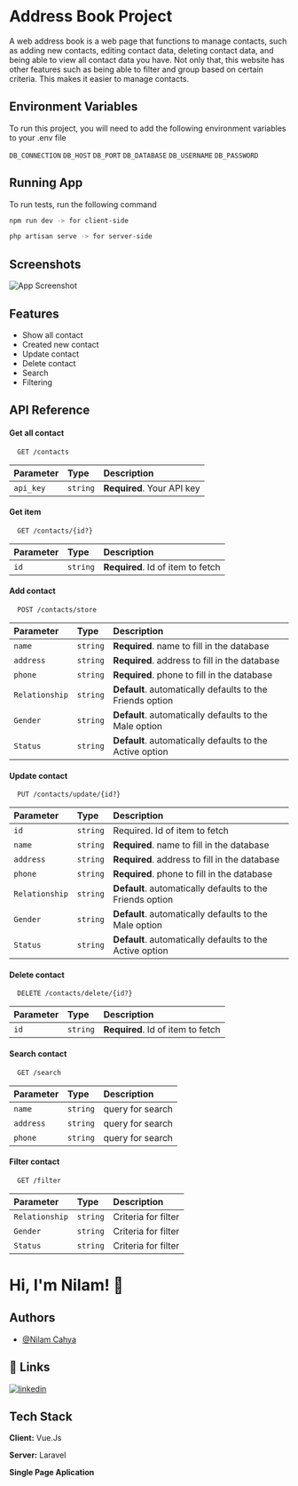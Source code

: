 
# Address Book Project

A web address book is a web page that functions to manage contacts, such as adding new contacts, editing contact data, deleting contact data, and being able to view all contact data you have. Not only that, this website has other features such as being able to filter and group based on certain criteria. This makes it easier to manage contacts.


## Environment Variables

To run this project, you will need to add the following environment variables to your .env file

`DB_CONNECTION`
`DB_HOST`
`DB_PORT`
`DB_DATABASE`
`DB_USERNAME`
`DB_PASSWORD`



## Running App

To run tests, run the following command

```bash
npm run dev -> for client-side
```

```bash
php artisan serve -> for server-side
```


## Screenshots

![App Screenshot](https://lh3.googleusercontent.com/pw/AP1GczOui0KcTfvkerK4vxdXW1Q5RTaKdZAIvpgidBfj91myleXftDeW_u9Z9rgikPWIynLlcM8PLHREHppN_MMBc1kd6DrbdUDviaDX6eviqokF9zrAG6f0-FlFUwTsLzx76WsPvd4nSS-gVKXUWLnD9h-NRqRDxFQFjAyLrtnIRrUqWYkJKb1be5vSWNPY-Q8a1Pnt9WMD3RiZkdOZZHyC4zWq_GSYrJPCWKK1QnTEbfzCvN1jAsBqpKDW-D8HeydCHbOiugcdskV63_acGW_N1rvJJS8zYwU8CzveLfpYa0IQsjbEwnvo4dGdNQ-w-OlPH0yqly7c_ASmfDA8qwtTtkGmHpBAm6B9q1zSHo0gLWRCHkt86a2Gc1JM-fh94zLlkWbG-PHugbUQy2jNsTM4lTw4mUl8eq7pqP04s_4Nl9_IyBbcYKwPdq2stsdeaP5P138QV4coGLwsj3elM96sya4X8FIZDP2iEoEH4EwM4FYppm1IhZ9Fp2IOSXyBlPuDZ_qfiXcfWIoz9fIrOrl4LvV_aM9YHiC0-g2IlExo0H03wY_2EJ_qT86yso_72n7JimpidROGCLXE7IpZzcaIcHpaUuRwDJy7CfjcEuXMcUY7DThtc8S9gxBceFWUXDktLnPbbEa0ilW3R73fNUQerLbtqN2bayW5E7gN7rWarVRd2rIBltuTDnG45d5OqiJ1_NHmfgBEphB4CS8oUrDHCybrIu9OIpEPdEdG0QVJcYMNZXhxs15-v1t2ncddbdX_qGlMxAk4Qnp7y-f46L32Q-t_041djSEc3P_cvMo5K8xnb9EuVX0xRdxftwPEQ17OaRGXbMgVloLtqhnueg50D1V1JfObXCvgg_f4SWsCvaeO8I1_oSiBMtncvjxeZ33tTJp1d8lrlDTZVEqx8vVfVmY=w1869-h947-s-no-gm?authuser=0)




## Features

- Show all contact
- Created new contact
- Update contact
- Delete contact
- Search
- Filtering


## API Reference

#### Get all contact

```http
  GET /contacts
```

| Parameter | Type     | Description                |
| :-------- | :------- | :------------------------- |
| `api_key` | `string` | **Required**. Your API key |

#### Get item

```http
  GET /contacts/{id?}
```

| Parameter | Type     | Description                       |
| :-------- | :------- | :-------------------------------- |
| `id`      | `string` | **Required**. Id of item to fetch |

#### Add contact

```http
  POST /contacts/store
```

| Parameter | Type     | Description                       |
| :-------- | :------- | :-------------------------------- |
| `name`      | `string` | **Required**. name to fill in the database  |
| `address`      | `string` | **Required**.  address to fill in the database
| `phone`      | `string` | **Required**. phone to fill in the database |
| `Relationship`      | `string` | **Default**. automatically defaults to the Friends option |
| `Gender`      | `string` | **Default**. automatically defaults to the Male option |
| `Status`      | `string` | **Default**. automatically defaults to the Active option |


#### Update contact

```http
  PUT /contacts/update/{id?}
```

| Parameter | Type     | Description                       |
| :-------- | :------- | :-------------------------------- |
| `id`      | `string` | Required. Id of item to fetch  |
| `name`      | `string` | **Required**. name to fill in the database  |
| `address`      | `string` | **Required**.  address to fill in the database
| `phone`      | `string` | **Required**. phone to fill in the database |
| `Relationship`      | `string` | **Default**. automatically defaults to the Friends option |
| `Gender`      | `string` | **Default**. automatically defaults to the Male option |
| `Status`      | `string` | **Default**. automatically defaults to the Active option |

#### Delete contact

```http
  DELETE /contacts/delete/{id?}
```

| Parameter | Type     | Description                       |
| :-------- | :------- | :-------------------------------- |
| `id`      | `string` | **Required**. Id of item to fetch |

#### Search contact

```http
  GET /search
```

| Parameter | Type     | Description                       |
| :-------- | :------- | :-------------------------------- |
| `name`      | `string` | query for search |
| `address`      | `string` | query for search |
| `phone`      | `string` | query for search |

#### Filter contact

```http
  GET /filter
```

| Parameter | Type     | Description                       |
| :-------- | :------- | :-------------------------------- |
| `Relationship`      | `string` | Criteria for filter |
| `Gender`      | `string` | Criteria for filter |
| `Status`      | `string` | Criteria for filter |



# Hi, I'm Nilam! 👋


## Authors

- [@Nilam Cahya](https://www.instagram.com/nilamccc/)


## 🔗 Links

[![linkedin](https://img.shields.io/badge/linkedin-0A66C2?style=for-the-badge&logo=linkedin&logoColor=white)](https://www.linkedin.com/in/nilamcahyaa/)



## Tech Stack

**Client:** Vue.Js

**Server:** Laravel

**Single Page Aplication**

